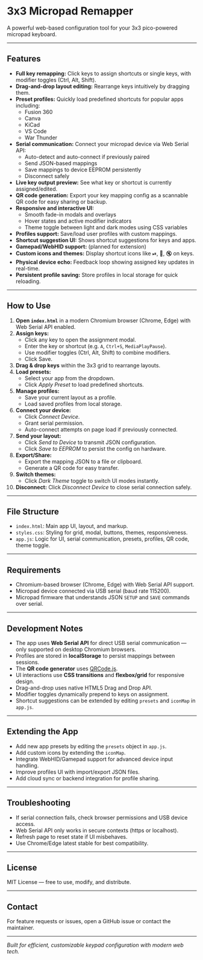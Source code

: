 # 3x3 Micropad Remapper

A powerful web-based configuration tool for your 3x3 pico-powered micropad keyboard.

---

## Features

- **Full key remapping:** Click keys to assign shortcuts or single keys, with modifier toggles (Ctrl, Alt, Shift).
- **Drag-and-drop layout editing:** Rearrange keys intuitively by dragging them.
- **Preset profiles:** Quickly load predefined shortcuts for popular apps including:
  - Fusion 360
  - Canva
  - KiCad
  - VS Code
  - War Thunder
- **Serial communication:** Connect your micropad device via Web Serial API:
  - Auto-detect and auto-connect if previously paired
  - Send JSON-based mappings
  - Save mappings to device EEPROM persistently
  - Disconnect safely
- **Live key output preview:** See what key or shortcut is currently assigned/edited.
- **QR code generation:** Export your key mapping config as a scannable QR code for easy sharing or backup.
- **Responsive and interactive UI:**
  - Smooth fade-in modals and overlays
  - Hover states and active modifier indicators
  - Theme toggle between light and dark modes using CSS variables
- **Profiles support:** Save/load user profiles with custom mappings.
- **Shortcut suggestion UI:** Shows shortcut suggestions for keys and apps.
- **Gamepad/WebHID support:** (planned for extension)
- **Custom icons and themes:** Display shortcut icons like ⏯, 💾, 🔇 on keys.
- **Physical device echo:** Feedback loop showing assigned key updates in real-time.
- **Persistent profile saving:** Store profiles in local storage for quick reloading.

---

## How to Use

1. **Open `index.html`** in a modern Chromium browser (Chrome, Edge) with Web Serial API enabled.
2. **Assign keys:**
   - Click any key to open the assignment modal.
   - Enter the key or shortcut (e.g. `A`, `Ctrl+S`, `MediaPlayPause`).
   - Use modifier toggles (Ctrl, Alt, Shift) to combine modifiers.
   - Click Save.
3. **Drag & drop keys** within the 3x3 grid to rearrange layouts.
4. **Load presets:**
   - Select your app from the dropdown.
   - Click *Apply Preset* to load predefined shortcuts.
5. **Manage profiles:**
   - Save your current layout as a profile.
   - Load saved profiles from local storage.
6. **Connect your device:**
   - Click *Connect Device*.
   - Grant serial permission.
   - Auto-connect attempts on page load if previously connected.
7. **Send your layout:**
   - Click *Send to Device* to transmit JSON configuration.
   - Click *Save to EEPROM* to persist the config on hardware.
8. **Export/Share:**
   - Export the mapping JSON to a file or clipboard.
   - Generate a QR code for easy transfer.
9. **Switch themes:**
   - Click *Dark Theme* toggle to switch UI modes instantly.
10. **Disconnect:** Click *Disconnect Device* to close serial connection safely.

---

## File Structure

- `index.html`: Main app UI, layout, and markup.
- `styles.css`: Styling for grid, modal, buttons, themes, responsiveness.
- `app.js`: Logic for UI, serial communication, presets, profiles, QR code, theme toggle.

---

## Requirements

- Chromium-based browser (Chrome, Edge) with Web Serial API support.
- Micropad device connected via USB serial (baud rate 115200).
- Micropad firmware that understands JSON `SETUP` and `SAVE` commands over serial.

---

## Development Notes

- The app uses **Web Serial API** for direct USB serial communication — only supported on desktop Chromium browsers.
- Profiles are stored in **localStorage** to persist mappings between sessions.
- The **QR code generator** uses [QRCode.js](https://github.com/davidshimjs/qrcodejs).
- UI interactions use **CSS transitions** and **flexbox/grid** for responsive design.
- Drag-and-drop uses native HTML5 Drag and Drop API.
- Modifier toggles dynamically prepend to keys on assignment.
- Shortcut suggestions can be extended by editing `presets` and `iconMap` in `app.js`.

---

## Extending the App

- Add new app presets by editing the `presets` object in `app.js`.
- Add custom icons by extending the `iconMap`.
- Integrate WebHID/Gamepad support for advanced device input handling.
- Improve profiles UI with import/export JSON files.
- Add cloud sync or backend integration for profile sharing.

---

## Troubleshooting

- If serial connection fails, check browser permissions and USB device access.
- Web Serial API only works in secure contexts (https or localhost).
- Refresh page to reset state if UI misbehaves.
- Use Chrome/Edge latest stable for best compatibility.

---

## License

MIT License — free to use, modify, and distribute.

---

## Contact

For feature requests or issues, open a GitHub issue or contact the maintainer.

---

*Built for efficient, customizable keypad configuration with modern web tech.*

